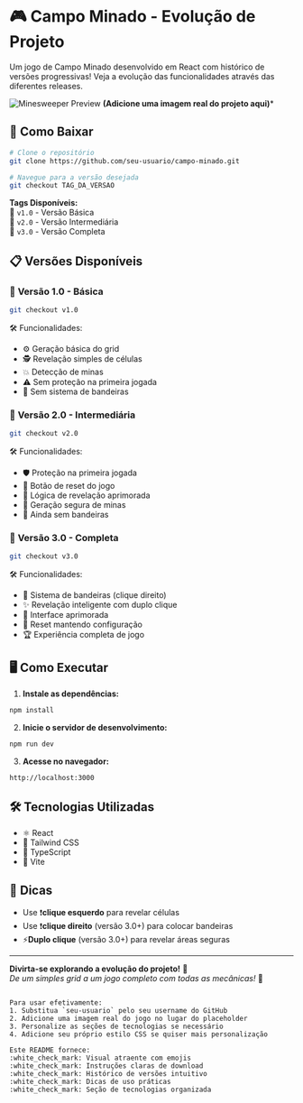 # 🎮 Campo Minado - Evolução de Projeto

Um jogo de Campo Minado desenvolvido em React com histórico de versões progressivas! Veja a evolução das funcionalidades através das diferentes releases.

![Minesweeper Preview](https://via.placeholder.com/400x250.png?text=Preview+do+Jogo) **(Adicione uma imagem real do projeto aqui)***

## 🚀 Como Baixar

```bash
# Clone o repositório
git clone https://github.com/seu-usuario/campo-minado.git

# Navegue para a versão desejada
git checkout TAG_DA_VERSAO
```

**Tags Disponíveis:**  
🔖 `v1.0` - Versão Básica  
🔖 `v2.0` - Versão Intermediária  
🔖 `v3.0` - Versão Completa

## 📋 Versões Disponíveis

### 🌱 **Versão 1.0 - Básica**

```bash
git checkout v1.0
```

🛠️ Funcionalidades:

- ⚙️ Geração básica do grid
- 🕵️ Revelação simples de células
- 💥 Detecção de minas
- ⚠️ Sem proteção na primeira jogada
- 🚫 Sem sistema de bandeiras

### 🌿 **Versão 2.0 - Intermediária**

```bash
git checkout v2.0
```

🛠️ Funcionalidades:

- 🛡️ Proteção na primeira jogada
- 🔄 Botão de reset do jogo
- 🧠 Lógica de revelação aprimorada
- 🎯 Geração segura de minas
- 🚫 Ainda sem bandeiras

### 🌟 **Versão 3.0 - Completa**

```bash
git checkout v3.0
```

🛠️ Funcionalidades:

- 🚩 Sistema de bandeiras (clique direito)
- ✨ Revelação inteligente com duplo clique
- 🎨 Interface aprimorada
- 🔄 Reset mantendo configuração
- 🏆 Experiência completa de jogo

## 🖥️ Como Executar

1. **Instale as dependências:**

```bash
npm install
```

2. **Inicie o servidor de desenvolvimento:**

```bash
npm run dev
```

3. **Acesse no navegador:**

``` bash
http://localhost:3000
```

## 🛠️ Tecnologias Utilizadas

- ⚛️ React
- 🎨 Tailwind CSS
- 🧩 TypeScript
- 🚀 Vite

## 📌 Dicas

- Use ❗**clique esquerdo** para revelar células
- Use ❗**clique direito** (versão 3.0+) para colocar bandeiras
- ⚡**Duplo clique** (versão 3.0+) para revelar áreas seguras

---

**Divirta-se explorando a evolução do projeto!** 🎉  
*De um simples grid a um jogo completo com todas as mecânicas!* 🚀

```

Para usar efetivamente:
1. Substitua `seu-usuario` pelo seu username do GitHub
2. Adicione uma imagem real do jogo no lugar do placeholder
3. Personalize as seções de tecnologias se necessário
4. Adicione seu próprio estilo CSS se quiser mais personalização

Este README fornece:
:white_check_mark: Visual atraente com emojis  
:white_check_mark: Instruções claras de download  
:white_check_mark: Histórico de versões intuitivo  
:white_check_mark: Dicas de uso práticas  
:white_check_mark: Seção de tecnologias organizada
